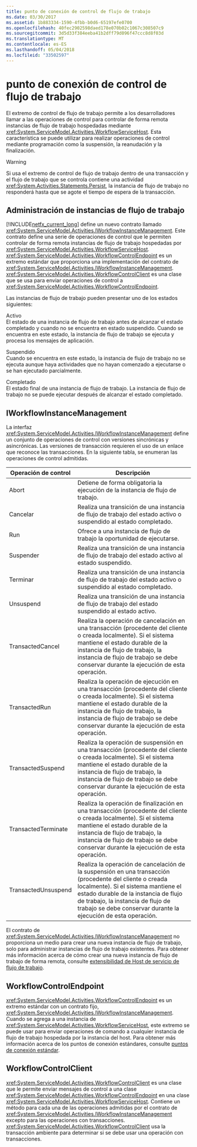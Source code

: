 ```yaml
---
title: punto de conexión de control de flujo de trabajo
ms.date: 03/30/2017
ms.assetid: 1b883334-1590-4fbb-b0d6-65197efe0700
ms.openlocfilehash: 40fec2902598daed178e070b02c1067c308507c9
ms.sourcegitcommit: 3d5d33f384eeba41b2dff79d096f47ccc8d8f03d
ms.translationtype: MT
ms.contentlocale: es-ES
ms.lasthandoff: 05/04/2018
ms.locfileid: "33502597"
---
```

# <a name="workflow-control-endpoint"></a>punto de conexión de control de flujo de trabajo
El extremo de control de flujo de trabajo permite a los desarrolladores llamar a las operaciones de control para controlar de forma remota instancias de flujo de trabajo hospedadas mediante <xref:System.ServiceModel.Activities.WorkflowServiceHost>. Esta característica se puede utilizar para realizar operaciones de control mediante programación como la suspensión, la reanudación y la finalización.  
  
> [!WARNING]
>  Si usa el extremo de control de flujo de trabajo dentro de una transacción y el flujo de trabajo que se controla contiene una actividad <xref:System.Activities.Statements.Persist>, la instancia de flujo de trabajo no responderá hasta que se agote el tiempo de espera de la transacción.  
  
## <a name="workflow-instance-management"></a>Administración de instancias de flujo de trabajo  
 [!INCLUDE[netfx_current_long](../../../../includes/netfx-current-long-md.md)] define un nuevo contrato llamado <xref:System.ServiceModel.Activities.IWorkflowInstanceManagement>. Este contrato define una serie de operaciones de control que le permiten controlar de forma remota instancias de flujo de trabajo hospedadas por <xref:System.ServiceModel.Activities.WorkflowServiceHost>. <xref:System.ServiceModel.Activities.WorkflowControlEndpoint> es un extremo estándar que proporciona una implementación del contrato de <xref:System.ServiceModel.Activities.IWorkflowInstanceManagement>. <xref:System.ServiceModel.Activities.WorkflowControlClient> es una clase que se usa para enviar operaciones de control a <xref:System.ServiceModel.Activities.WorkflowControlEndpoint>.  
  
 Las instancias de flujo de trabajo pueden presentar uno de los estados siguientes:  
  
 Activo  
 El estado de una instancia de flujo de trabajo antes de alcanzar el estado completado y cuando no se encuentra en estado suspendido. Cuando se encuentra en este estado, la instancia de flujo de trabajo se ejecuta y procesa los mensajes de aplicación.  
  
 Suspendido  
 Cuando se encuentra en este estado, la instancia de flujo de trabajo no se ejecuta aunque haya actividades que no hayan comenzado a ejecutarse o se han ejecutado parcialmente.  
  
 Completado  
 El estado final de una instancia de flujo de trabajo. La instancia de flujo de trabajo no se puede ejecutar después de alcanzar el estado completado.  
  
## <a name="iworkflowinstancemanagement"></a>IWorkflowInstanceManagement  
 La interfaz <xref:System.ServiceModel.Activities.IWorkflowInstanceManagement> define un conjunto de operaciones de control con versiones sincrónicas y asincrónicas. Las versiones de transacción requieren el uso de un enlace que reconoce las transacciones. En la siguiente tabla, se enumeran las operaciones de control admitidas.  
  
|Operación de control|Descripción|  
|-----------------------|-----------------|  
|Abort|Detiene de forma obligatoria la ejecución de la instancia de flujo de trabajo.|  
|Cancelar|Realiza una transición de una instancia de flujo de trabajo del estado activo o suspendido al estado completado.|  
|Run|Ofrece a una instancia de flujo de trabajo la oportunidad de ejecutarse.|  
|Suspender|Realiza una transición de una instancia de flujo de trabajo del estado activo al estado suspendido.|  
|Terminar|Realiza una transición de una instancia de flujo de trabajo del estado activo o suspendido al estado completado.|  
|Unsuspend|Realiza una transición de una instancia de flujo de trabajo del estado suspendido al estado activo.|  
|TransactedCancel|Realiza la operación de cancelación en una transacción (procedente del cliente o creada localmente). Si el sistema mantiene el estado durable de la instancia de flujo de trabajo, la instancia de flujo de trabajo se debe conservar durante la ejecución de esta operación.|  
|TransactedRun|Realiza la operación de ejecución en una transacción (procedente del cliente o creada localmente). Si el sistema mantiene el estado durable de la instancia de flujo de trabajo, la instancia de flujo de trabajo se debe conservar durante la ejecución de esta operación.|  
|TransactedSuspend|Realiza la operación de suspensión en una transacción (procedente del cliente o creada localmente). Si el sistema mantiene el estado durable de la instancia de flujo de trabajo, la instancia de flujo de trabajo se debe conservar durante la ejecución de esta operación.|  
|TransactedTerminate|Realiza la operación de finalización en una transacción (procedente del cliente o creada localmente). Si el sistema mantiene el estado durable de la instancia de flujo de trabajo, la instancia de flujo de trabajo se debe conservar durante la ejecución de esta operación.|  
|TransactedUnsuspend|Realiza la operación de cancelación de la suspensión en una transacción (procedente del cliente o creada localmente). Si el sistema mantiene el estado durable de la instancia de flujo de trabajo, la instancia de flujo de trabajo se debe conservar durante la ejecución de esta operación.|  
  
 El contrato de <xref:System.ServiceModel.Activities.IWorkflowInstanceManagement> no proporciona un medio para crear una nueva instancia de flujo de trabajo, solo para administrar instancias de flujo de trabajo existentes. Para obtener más información acerca de cómo crear una nueva instancia de flujo de trabajo de forma remota, consulte [extensibilidad de Host de servicio de flujo de trabajo](../../../../docs/framework/wcf/feature-details/workflow-service-host-extensibility.md).  
  
## <a name="workflowcontrolendpoint"></a>WorkflowControlEndpoint  
 <xref:System.ServiceModel.Activities.WorkflowControlEndpoint> es un extremo estándar con un contrato fijo, <xref:System.ServiceModel.Activities.IWorkflowInstanceManagement>. Cuando se agrega a una instancia de <xref:System.ServiceModel.Activities.WorkflowServiceHost>, este extremo se puede usar para enviar operaciones de comando a cualquier instancia de flujo de trabajo hospedada por la instancia del host. Para obtener más información acerca de los puntos de conexión estándares, consulte [puntos de conexión estándar](../../../../docs/framework/wcf/feature-details/standard-endpoints.md).  
  
## <a name="workflowcontrolclient"></a>WorkflowControlClient  
 <xref:System.ServiceModel.Activities.WorkflowControlClient> es una clase que le permite enviar mensajes de control a una clase <xref:System.ServiceModel.Activities.WorkflowControlEndpoint> en una clase <xref:System.ServiceModel.Activities.WorkflowServiceHost>. Contiene un método para cada una de las operaciones admitidas por el contrato de <xref:System.ServiceModel.Activities.IWorkflowInstanceManagement> excepto para las operaciones con transacciones. <xref:System.ServiceModel.Activities.WorkflowControlClient> usa la transacción ambiente para determinar si se debe usar una operación con transacciones.
